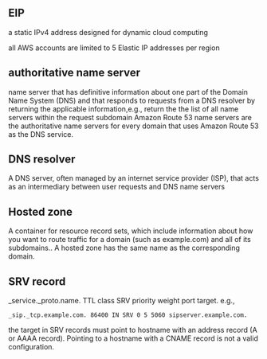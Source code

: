 EIP
---------
a static IPv4 address designed for dynamic cloud computing

all AWS accounts are limited to 5 Elastic IP addresses per region

authoritative name server
--------
 name server that has definitive information about one part of the Domain Name System (DNS) and that responds to requests from a DNS resolver by returning the applicable information,e.g., return the the list of all name servers within the request subdomain
Amazon Route 53 name servers are the authoritative name servers for every domain that uses Amazon Route 53 as the DNS service.

DNS resolver
--------
A DNS server, often managed by an internet service provider (ISP), that acts as an intermediary between user requests and DNS name servers

Hosted zone
--------
A container for resource record sets, which include information about how you want to route traffic for a domain (such as example.com) and all of its subdomains.. A hosted zone has the same name as the corresponding domain.

SRV record
----------
_service._proto.name. TTL class SRV priority weight port target.
e.g.,
```
_sip._tcp.example.com. 86400 IN SRV 0 5 5060 sipserver.example.com.
```

the target in SRV records must point to hostname with an address record (A or AAAA record). Pointing to a hostname with a CNAME record is not a valid configuration.
